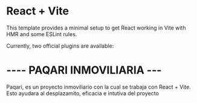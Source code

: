 # React + Vite

This template provides a minimal setup to get React working in Vite with HMR and some ESLint rules.

Currently, two official plugins are available:

 # ---- PAQARI INMOVILIARIA ---
 
Paqari, es un proyecto inmoviliario con la cual se trabaja con React + Vite.
Esto ayudara al desplazamito, eficacia e intutiva  del proyecto